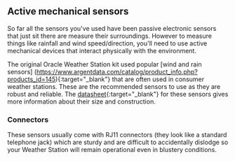 ## Active mechanical sensors

So far all the sensors you've used have been passive electronic sensors that just sit there are measure their surroundings. However to measure things like rainfall and wind speed/direction, you'll need to use active mechanical devices that interact physically with the environment.

The original Oracle Weather Station kit used popular [wind and rain sensors] (https://www.argentdata.com/catalog/product_info.php?products_id=145){:target="_blank"} that are often used in consumer weather stations. These are the recommended sensors to use as they are robust and reliable. The [datasheet](https://www.argentdata.com/files/80422_datasheet.pdf){:target="_blank"} for these sensors gives more information about their size and construction.

### Connectors

These sensors usually come with RJ11 connectors (they look like a standard telephone jack) which are sturdy and are difficult to accidentally dislodge so your Weather Station will remain operational even in blustery conditions.
